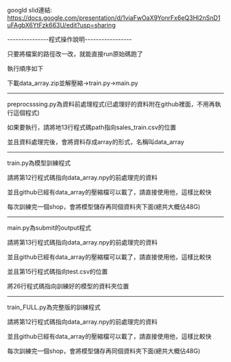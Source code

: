 googld slid連結:
https://docs.google.com/presentation/d/1viaFwOaX9YonrFx6eQ3Hl2nSnD1uFAgbX6YtFzk663U/edit?usp=sharing

---------------程式操作說明-----------------

只要將檔案的路徑改一改，就能直接run原始碼跑了

執行順序如下


下載data_array.zip並解壓縮->train.py->main.py

-------------------------------------------
preprocsssing.py為資料前處理程式(已處理好的資料附在github裡面，不用再執行這個程式)

如果要執行，請將地13行程式碼path指向sales_train.csv的位置

並且資料處理完後，會將資料存成array的形式，名稱叫data_array

--------------------------------------------

train.py為模型訓練程式

請將第12行程式碼指向data_array.npy的前處理完的資料

並且github已經有data_array的壓縮檔可以載了，請直接使用他，這樣比較快

每次訓練完一個shop，會將模型儲存再同個資料夾下面(總共大概佔48G)

-------------------------------------------

main.py為submit的output程式

請將第13行程式碼指向data_array.npy的前處理完的資料

並且github已經有data_array的壓縮檔可以載了，請直接使用他，這樣比較快

並且第15行程式碼指向test.csv的位置

將26行程式碼指向訓練好的模型的資料夾位置

-------------------------------------------

train_FULL.py為完整版的訓練程式

請將第12行程式碼指向data_array.npy的前處理完的資料

並且github已經有data_array的壓縮檔可以載了，請直接使用他，這樣比較快

每次訓練完一個shop，會將模型儲存再同個資料夾下面(總共大概佔48G)

